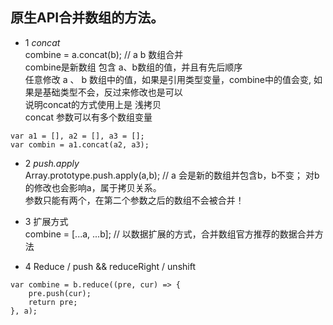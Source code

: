 ## 原生API合并数组的方法。

- 1 *concat*   <br >
combine = a.concat(b); // a b 数组合并 <br >
combine是新数组 包含 a、b数组的值，并且有先后顺序 <br >
任意修改 a 、 b 数组中的值，如果是引用类型变量，combine中的值会变, 如果是基础类型不会，反过来修改也是可以 <br>
说明concat的方式使用上是 浅拷贝 <br >
concat 参数可以有多个数组变量
```
var a1 = [], a2 = [], a3 = [];
var combin = a1.concat(a2, a3);
```

- 2 *push.apply* <br >
Array.prototype.push.apply(a,b); // a 会是新的数组并包含b，b不变； 对b的修改也会影响a，属于拷贝关系。 <br >
参数只能有两个，在第二个参数之后的数组不会被合并！ <br >

- 3 扩展方式  <br >
combine = [...a, ...b]; // 以数据扩展的方式，合并数组官方推荐的数据合并方法 <br >

- 4 Reduce / push  && reduceRight / unshift
```
var combine = b.reduce((pre, cur) => {
    pre.push(cur);
    return pre;
}, a);
```